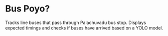 # Bus Poyo?
Tracks line buses that pass through Palachuvadu bus stop. Displays expected timings and checks if buses have arrived based on a YOLO model.